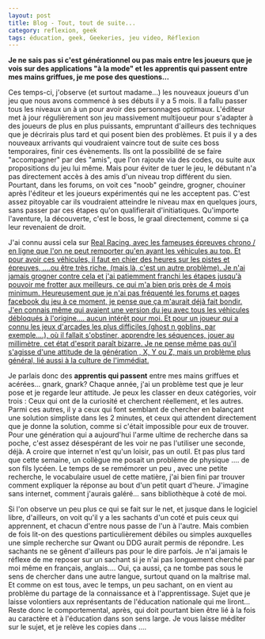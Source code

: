 ```yaml
---
layout: post
title: Blog - Tout, tout de suite...
category: reflexion, geek
tags: éducation, geek, Geekeries, jeu video, Réflexion
---
```

**Je ne sais pas si c'est générationnel ou pas mais entre les joueurs que je vois sur des applications "à la mode" et les apprentis qui passent entre mes mains griffues, je me pose des questions...**

Ces temps-ci, j'observe (et surtout madame...) les nouveaux joueurs d'un jeu que nous avons commencé à ses débuts il y a 5 mois. Il a fallu passer tous les niveaux un à un pour avoir des personnages optimaux. L'éditeur met à jour régulièrement son jeu massivement multijoueur pour s'adapter à des joueurs de plus en plus puissants, empruntant d'ailleurs des techniques que je décrirais plus tard et qui posent bien des problèmes. Et puis il y a des nouveaux arrivants qui voudraient vaincre tout de suite ces boss temporaires, finir ces évènements. Ils ont la possibilité de se faire "accompagner" par des "amis", que l'on rajoute via des codes, ou suite aux propositions du jeu lui même. Mais pour éviter de tuer le jeu, le débutant n'a pas directement accès à des amis d'un niveau trop différent du sien. Pourtant, dans les forums, on voit ces "noob" geindre, grogner, chouiner après l'éditeur et les joueurs expérimentés qui ne les acceptent pas. C'est assez pitoyable car ils voudraient atteindre le niveau max en quelques jours, sans passer par ces étapes qu'on qualifierait d'initiatiques. Qu'importe l'aventure, la découverte, c'est le boss, le graal directement, comme si ça leur revenaient de droit.

J'ai connu aussi cela sur <span style="text-decoration:underline;"><a href="https://cheziceman.wordpress.com/2016/05/05/android-real-racing-3-quelques-astuces/">Real Racing</a>, avec les fameuses épreuves chrono / en ligne que l'on ne peut remporter qu'en ayant les véhicules au top. Et pour avoir ces véhicules, il faut en chier des heures sur les pistes et épreuves, ....ou être très riche. (mais là, c'est un autre problème). Je n'ai jamais grogner contre cela et j'ai patiemment franchi les étapes jusqu'à pouvoir me frotter aux meilleurs, ce qui m'a bien pris près de 4 mois minimum. Heureusement que je n'ai pas fréquenté les forums et pages facebook du jeu à ce moment, je pense que ça m'aurait déjà fait bondir. J'en connais même qui avaient une version du jeu avec tous les véhicules débloqués à l'origine.... aucun intérêt pour moi. Et pour un joueur qui a connu les jeux d'arcades les plus difficiles (ghost n goblins, par exemple....), où il fallait s'obstiner, apprendre les séquences, jouer au millimètre, cet état d'esprit paraît bizarre. Je ne pense même pas qu'il s'agisse d'une attitude de la génération , X, Y ou Z, mais un problème plus général, lié aussi à la culture de l'immédiat.

Je parlais donc des **apprentis qui passent** entre mes mains griffues et acérées... gnark, gnark? Chaque année, j'ai un problème test que je leur pose et je regarde leur attitude. Je peux les classer en deux catégories, voir trois : Ceux qui ont de la curiosité et cherchent réellement, et les autres. Parmi ces autres, il y a ceux qui font semblant de chercher en balançant une solution simpliste dans les 2 minutes, et ceux qui attendent directement que je donne la solution, comme si c'était impossible pour eux de trouver. Pour une génération qui a aujourd'hui l'arme ultime de recherche dans sa poche, c'est assez désespérant de les voir ne pas l'utiliser une seconde, déjà. A croire que internet n'est qu'un loisir, pas un outil. Et pas plus tard que cette semaine, un collègue me posait un problème de physique .... de son fils lycéen. Le temps de se remémorer un peu , avec une petite recherche, le vocabulaire usuel de cette matière, j'ai bien fini par trouver comment expliquer la réponse au bout d'un petit quart d'heure. J'imagine sans internet, comment j'aurais galéré... sans bibliothèque à coté de moi.

Si l'on observe un peu plus ce qui se fait sur le net, et jusque dans le logiciel libre, d'ailleurs, on voit qu'il y a les sachants d'un coté et puis ceux qui apprennent, et chacun d'entre nous passe de l'un à l'autre. Mais combien de fois lit-on des questions particulièrement débiles ou simples auxquelles une simple recherche sur Qwant ou DDG aurait permis de répondre. Les sachants ne se gênent d'ailleurs pas pour le dire parfois. Je n'ai jamais le réflexe de me reposer sur un sachant si je n'ai pas longuement cherché par moi même en français, anglais.... Oui, ça aussi, ça ne tombe pas sous le sens de chercher dans une autre langue, surtout quand on la maîtrise mal. Et comme on est tous, avec le temps, un peu sachant, on en vient au problème du partage de la connaissance et à l'apprentissage. Sujet que je laisse volontiers aux représentants de l'éducation nationale qui me liront... Reste donc le comportemental, après, qui doit pourtant bien être lié à la fois au caractère et à l'éducation dans son sens large. Je vous laisse méditer sur le sujet, et je relève les copies dans ....
